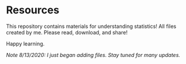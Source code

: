 # Resources

This repository contains materials for understanding statistics! All files created by me. Please read, download, and share! 

Happy learning.

<i> Note 8/13/2020: I just began adding files. Stay tuned for many updates. <i>

